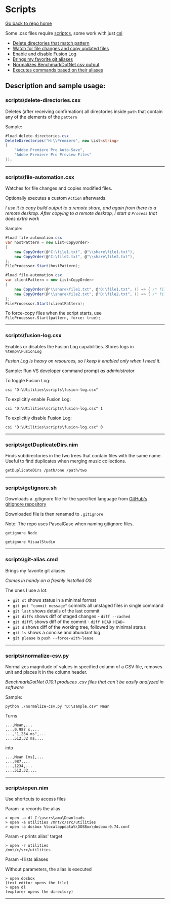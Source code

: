 # Scripts

[Go back to repo home](https://github.com/AmadeusW/utilities)

Some .csx files require [scriptcs](http://scriptcs.net/), some work with just [csi](https://msdn.microsoft.com/en-us/magazine/mt614271.aspx)

* [Delete directories that match pattern](#scriptsdelete-directoriescsx)
* [Watch for file changes and copy updated files](#scriptsfile-automationcsx)
* [Enable and disable Fusion Log](#scriptsfusion-logcsx)
* [Brings my favorite git aliases](#scriptsgit-aliascmd)
* [Normalizes BenchmarkDotNet csv output](#scriptsnormalize-csvpy)
* [Executes commands based on their aliases](#scriptsopennim)

## Description and sample usage:

### scripts\delete-directories.csx
Deletes (after receiving confirmation) all directories inside `path` that contain any of the elements of the `pattern` 

Sample:
```csharp
#load delete-directories.csx
DeleteDirectories("H:\\Premiere", new List<string>
{
    "Adobe Premiere Pro Auto-Save",
    "Adobe Premiere Pro Preview Files"
});
```

---

### scripts\file-automation.csx
Watches for file changes and copies modified files. 

Optionally executes a custom `Action` afterwards.

_I use it to copy build output to a remote share, and again from there to a remote desktop. After copying to a remote desktop, I start a `Process` that does extra work_

Sample:
```csharp
#load file-automation.csx
var hostPattern = new List<CopyOrder>
{
    new CopyOrder(@"C:\file1.txt", @"\\share\file1.txt"),
    new CopyOrder(@"C:\file2.txt", @"\\share\file2.txt"),
};
FileProcessor.Start(hostPattern);
```
```csharp
#load file-automation.csx
var clientPattern = new List<CopyOrder>
{
    new CopyOrder(@"\\share\file1.txt", @"D:\file1.txt", () => { /* file1 custom action */ }),
    new CopyOrder(@"\\share\file2.txt", @"D:\file2.txt", () => { /* file2 custom action */ }),
};
FileProcessor.Start(clientPattern);
```
To force-copy files when the script starts, use `FileProcessor.Start(pattern, force: true);` 

---

### scripts\fusion-log.csx
Enables or disables the Fusion Log capabilities.
Stores logs in `%temp%\FusionLog`

_Fusion Log is heavy on resources, so I keep it enabled only when I need it._

Sample:
Run VS developer command prompt *as administrator*

To toggle Fusion Log:
```
csi "D:\Utilities\scripts\fusion-log.csx"
```

To explicitly enable Fusion Log:
```
csi "D:\Utilities\scripts\fusion-log.csx" 1
```

To explicitly disable Fusion Log:

```
csi "D:\Utilities\scripts\fusion-log.csx" 0
```

---

### scripts\getDuplicateDirs.nim

Finds subdirectories in the two trees that contain files with the same name. Useful to find duplicates when merging music collections.

```
getDuplicateDirs /path/one /path/two
```

---

### scripts\getignore.sh

Downloads a .gitignore file for the specified language from [GitHub's gitignore repository](https://github.com/github/gitignore)

Downloaded file is then renamed to `.gitignore`

Note: The repo uses PascalCase when naming gitignore files.

```
getignore Node
```
```
getignore VisualStudio
```

---

### scripts\git-alias.cmd
Brings my favorite git aliases

_Comes in handy on a freshly installed OS_

The ones I use a lot:

* `git st` shows status in a minimal format
* `git put "commit message"` commits all unstaged files in single command
* `git last` shows details of the last commit
* `git diffs` shows diff of staged changes - `diff --cached`
* `git diffl` shows diff of the commit - `diff HEAD HEAD~`
* `git d` shows diff of the working tree, followed by minimal status
* `git ls` shows a concise and abundant log
* `git please` is `push --force-with-lease`

---

### scripts\normalize-csv.py
Normalizes magnitude of values in specified column of a CSV file, 
removes unit and places it in the column header.

_BenchmarkDotNet 0.10.1 produces .csv files that can't be easily analyzed in software_

Sample:
```
python .\normalize-csv.py "D:\sample.csv" Mean
```
Turns
```
...,Mean,...
...,0.987 s,...
...,"1,234 ms",...
....512.32 ms,...
```
into
```
...,Mean [ms],...
...,987,...
...,1234,...
....512.32,...
```

---

### scripts\open.nim

Use shortcuts to access files

Param -a records the alias
```
> open -a dl C:\users\ama\Downloads
> open -a utilities /mnt/c/src/utilities
> open -a dosbox %localappdata%\DOSBox\dosbox-0.74.conf
```
Param -r prints alias' target
```
> open -r utilities
/mnt/c/src/utilities
```
Param -l lists aliases

Without parameters, the alias is executed
```
> open dosbox
(text editor opens the file)
> open dl
(explorer opens the directory)
```

---
